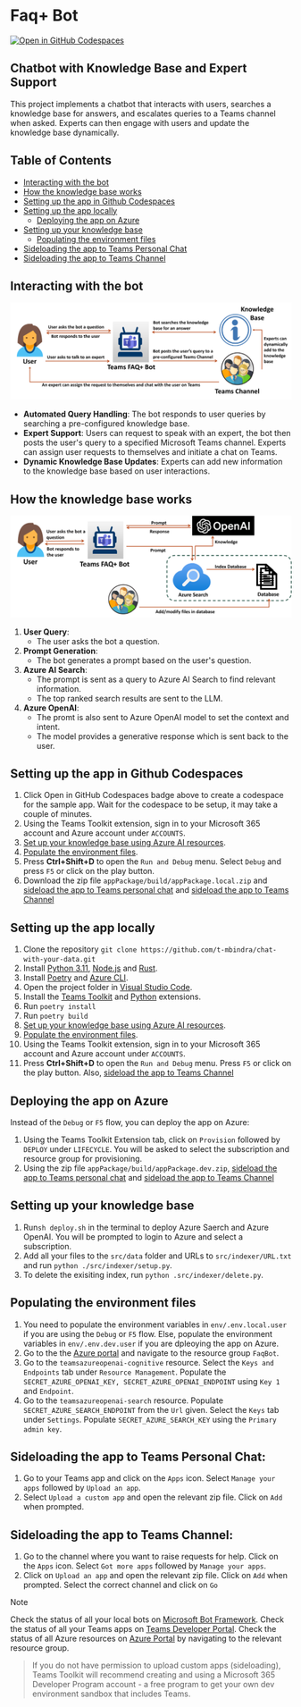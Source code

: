 # Faq+ Bot
[![Open in GitHub Codespaces](https://github.com/codespaces/badge.svg)](https://github.com/codespaces/new?hide_repo_select=true&ref=main&repo=830777765&devcontainer_path=.devcontainer%2Fdevcontainer.json&resume=1)
<!-- @import "[TOC]" {cmd="toc" depthFrom=1 depthTo=6 orderedList=false} -->

<!-- code_chunk_output -->

## Chatbot with Knowledge Base and Expert Support
This project implements a chatbot that interacts with users, searches a knowledge base for answers, and escalates queries to a Teams channel when asked. Experts can then engage with users and update the knowledge base dynamically.

## Table of Contents
- [Interacting with the bot](#interacting-with-the-bot)
- [How the knowledge base works](#how-the-knowledge-base-works)
- [Setting up the app in Github Codespaces](#setting-up-the-app-in-github-codespaces)
- [Setting up the app locally](#setting-up-the-app-locally)
  - [Deploying the app on Azure](#deploying-the-app-on-azure)
- [Setting up your knowledge base](#setting-up-your-knowledge-base)
  - [Populating the environment files](#populating-the-environment-files)
- [Sideloading the app to Teams Personal Chat](#sideloading-the-app-to-teams-personal-chat)
- [Sideloading the app to Teams Channel](#sideloading-the-app-to-teams-channel)


## Interacting with the bot
![FAQBot Setup](assets/flow.png)
- **Automated Query Handling**: The bot responds to user queries by searching a pre-configured knowledge base.
- **Expert Support**: Users can request to speak with an expert, the bot then posts the user's query to a specified Microsoft Teams channel. Experts can assign user requests to themselves and initiate a chat on Teams.
- **Dynamic Knowledge Base Updates**: Experts can add new information to the knowledge base based on user interactions.

## How the knowledge base works
![FAQBot Setup](assets/architecture.png)
1. **User Query**:
    - The user asks the bot a question.
2. **Prompt Generation**:
    - The bot generates a prompt based on the user's question.
3. **Azure AI Search**:
    - The prompt is sent as a query to Azure AI Search to find relevant information.
    - The top ranked search results are sent to the LLM.
4. **Azure OpenAI**:
   - The promt is also sent to Azure OpenAI model to set the context and intent.
   - The model provides a generative response which is sent back to the user.
    

## Setting up the app in Github Codespaces
1. Click Open in GitHub Codespaces badge above to create a codespace for the sample app. Wait for the codespace to be setup, it may take a couple of minutes.
2. Using the Teams Toolkit extension, sign in to your Microsoft 365 account and Azure account under ```ACCOUNTS```.
3. [Set up your knowledge base using Azure AI resources](#setting-up-your-knowledge-base).
4. [Populate the environment files](#populating-the-environment-files).
5. Press **Ctrl+Shift+D** to open the ```Run and Debug``` menu. Select ```Debug``` and press ```F5``` or click on the play button.
6. Download the zip file ```appPackage/build/appPackage.local.zip``` and [sideload the app to Teams personal chat](#sideloading-the-app-to-teams-personal-chat) and  [sideload the app to Teams Channel](#sideloading-the-app-to-teams-channel)
   
## Setting up the app locally
1. Clone the repository
   ```git clone https://github.com/t-mbindra/chat-with-your-data.git```
2. Install [Python 3.11](https://www.python.org/downloads/), [Node.js](https://nodejs.org/) and [Rust](https://www.rust-lang.org/tools/install).
4. Install  [Poetry](https://python-poetry.org/docs/#installation) and [Azure CLI](https://learn.microsoft.com/en-us/cli/azure/install-azure-cli).
5. Open the project folder in [Visual Studio Code](https://code.visualstudio.com/download).
6. Install the [Teams Toolkit](https://marketplace.visualstudio.com/items?itemName=TeamsDevApp.ms-teams-vscode-extension) and [Python](https://marketplace.visualstudio.com/items?itemName=ms-python.python) extensions.
8. Run
   ```poetry install```
9. Run
   ```poetry build```
3. [Set up your knowledge base using Azure AI resources](#setting-up-your-knowledge-base).
4. [Populate the environment files](#populating-the-environment-files).
11. Using the Teams Toolkit extension, sign in to your Microsoft 365 account and Azure account under ```ACCOUNTS```.
12. Press **Ctrl+Shift+D** to open the ```Run and Debug``` menu. Press ```F5``` or click on the play button. Also, [sideload the app to Teams Channel](#sideloading-the-app-to-teams-channel)

## Deploying the app on Azure
Instead of the ```Debug``` or ```F5``` flow, you can deploy the app on Azure:
1. Using the Teams Toolkit Extension tab, click on ```Provision``` followed by ```DEPLOY``` under ```LIFECYCLE```. You will be asked to select the subscription and resource group for provisioning.
2. Using the zip file ```appPackage/build/appPackage.dev.zip```, [sideload the app to Teams personal chat](#sideloading-the-app-to-teams-personal-chat) and [sideload the app to Teams Channel](#sideloading-the-app-to-teams-channel)

## Setting up your knowledge base
1. Run```sh deploy.sh``` in the terminal to deploy Azure Saerch and Azure OpenAI. You will be prompted to login to Azure and select a subscription.
2. Add all your files to the ```src/data``` folder and URLs to ```src/indexer/URL.txt``` and run ```python ./src/indexer/setup.py```.
3. To delete the exisiting index, run ```python .src/indexer/delete.py```.

## Populating the environment files
1. You need to populate the environment variables in ```env/.env.local.user``` if you are using the ```Debug``` or ```F5``` flow. Else, populate the environment variables in ```env/.env.dev.user``` if you are dpleoying the app on Azure.
2. Go to the the [Azure portal](https://ms.portal.azure.com/) and navigate to the resource group ```FaqBot```. 
3. Go to the ```teamsazureopenai-cognitive``` resource. Select the ```Keys and Endpoints``` tab under ```Resource Management```. Populate the ```SECRET_AZURE_OPENAI_KEY, SECRET_AZURE_OPENAI_ENDPOINT``` using ```Key 1``` and ```Endpoint```.   
4. Go to the ```teamsazureopenai-search``` resource. Populate ```SECRET_AZURE_SEARCH_ENDPOINT``` from the ```Url``` given. Select the ```Keys``` tab under ```Settings```.  Populate ```SECRET_AZURE_SEARCH_KEY``` using the ```Primary admin key```.

## Sideloading the app to Teams Personal Chat:
1. Go to your Teams app and click on the ```Apps``` icon. Select ```Manage your apps``` followed by ```Upload an app```.
2. Select ```Upload a custom app``` and open the relevant zip file. Click on ```Add``` when prompted.

## Sideloading the app to Teams Channel:
1. Go to the channel where you want to raise requests for help. Click on the ```Apps``` icon. Select ```Got more apps``` followed by ```Manage your apps```.
2. Click on ```Upload an app``` and open the relevant zip file.  Click on ```Add``` when prompted. Select the correct channel and click on ```Go```

>[!Note]
> Check the status of all your local bots on [Microsoft Bot Framework](https://dev.botframework.com/bots).
> Check the status of all your Teams apps on [Teams Developer Portal](https://dev.teams.microsoft.com/apps).
> Check the status of all Azure resources on [Azure Portal](https://portal.azure.com/#home) by navigating to the relevant resource group.

> If you do not have permission to upload custom apps (sideloading), Teams Toolkit will recommend creating and using a Microsoft 365 Developer Program account - a free program to get your own dev environment sandbox that includes Teams.
